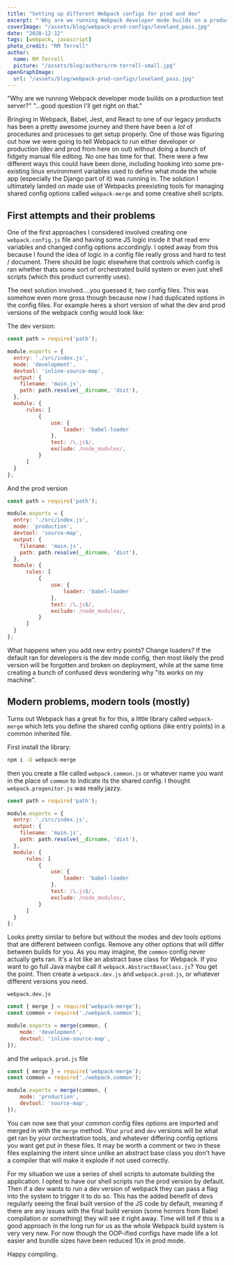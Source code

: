 ```yaml
---
title: "Setting up different Webpack configs for prod and dev"
excerpt: "'Why are we running Webpack developer mode builds on a production test server?' '...good question I'll get right on that.'"
coverImage: "/assets/blog/webpack-prod-configs/loveland_pass.jpg"
date: "2020-12-12"
tags: [webpack, javascript]
photo_credit: "RM Terrell"
author:
  name: RM Terrell
  picture: "/assets/blog/authors/rm-terrell-small.jpg"
openGraphImage:
  url: "/assets/blog/webpack-prod-configs/loveland_pass.jpg"
---
```


"Why are we running Webpack developer mode builds on a production test server?" "...good question I'll get right on that."

Bringing in Webpack, Babel, Jest, and React to one of our legacy products has been a pretty awesome journey and there have been a _lot_ of procedures and processes to get setup properly. One of those was figuring out how we were going to tell Webpack to run either developer or production (dev and prod from here on out) without doing a bunch of fidgety manual file editing. No one has time for that. There were a few different ways this could have been done, including hooking into some pre-existing linux environment variables used to define what mode the whole app (especially the Django part of it) was running in. The solution I ultimately landed on made use of Webpacks preexisting tools for managing shared config options called `webpack-merge` and some creative shell scripts.

## First attempts and their problems

One of the first approaches I considered involved creating one `webpack.config.js` file and having some JS logic inside it that read env variables and changed config options accordingly. I opted away from this because I found the idea of logic in a config file really gross and hard to test / document. There should be logic elsewhere that controls which config is ran whether thats some sort of orchestrated build system or even just shell scripts (which this product currently uses).

The next solution involved....you guessed it, two config files. This was somehow even more gross though because now I had duplicated options in the config files. For example heres a short version of what the dev and prod versions of the webpack config would look like:

The dev version:

```javascript
const path = require('path');

module.exports = {
  entry: './src/index.js',
  mode: 'development',
  devtool: 'inline-source-map',
  output: {
    filename: 'main.js',
    path: path.resolve(__dirname, 'dist'),
  },
  module: {
      rules: [
          {
              use: {
                  loader: 'babel-loader
              },
              test: /\.js$/,
              exclude: /node_modules/,
          }
      ]
  }
};
```

And the prod version

```javascript
const path = require('path');

module.exports = {
  entry: './src/index.js',
  mode: 'production',
  devtool: 'source-map',
  output: {
    filename: 'main.js',
    path: path.resolve(__dirname, 'dist'),
  },
  module: {
      rules: [
          {
              use: {
                  loader: 'babel-loader
              },
              test: /\.js$/,
              exclude: /node_modules/,
          }
      ]
  }
};
```

What happens when you add new entry points? Change loaders? If the default ran for developers is the dev mode config, then most likely the prod version will be forgotten and broken on deployment, while at the same time creating a bunch of confused devs wondering why "its works on my machine".

## Modern problems, modern tools (mostly)

Turns out Webpack has a great fix for this, a little library called `webpack-merge` which lets you define the shared config options (like entry points) in a common inherited file.

First install the library:

```bash
npm i -D webpack-merge
```

then you create a file called `webpack.common.js` or whatever name you want in the place of `common` to indicate its the shared config. I thought `webpack.progenitor.js` was really jazzy.

```javascript
const path = require('path');

module.exports = {
  entry: './src/index.js',
  output: {
    filename: 'main.js',
    path: path.resolve(__dirname, 'dist'),
  },
  module: {
      rules: [
          {
              use: {
                  loader: 'babel-loader
              },
              test: /\.js$/,
              exclude: /node_modules/,
          }
      ]
  }
};
```

Looks pretty similar to before but without the modes and dev tools options that are different between configs. Remove any other options that will differ between builds for you. As you may imagine, the `common` config never actually gets ran. It's a lot like an abstract base class for Webpack. If you want to go full Java maybe call it `webpack.AbstractBaseClass.js`? You get the point. Then create a `webpack.dev.js` and `webpack.prod.js`, or whatever different versions you need.

`webpack.dev.js`

```javascript
const { merge } = require('webpack-merge');
const common = require('./webpack.common');

module.exports = merge(common, {
    mode: 'development',
    devtool: 'inline-source-map',
});
```

and the `webpack.prod.js` file

```javascript
const { merge } = require('webpack-merge');
const common = require('./webpack.common');

module.exports = merge(common, {
    mode: 'production',
    devtool: 'source-map',
});
```

You can now see that your common config files options are imported and merged in with the `merge` method. Your `prod` and `dev` versions will be what get ran by your orchestration tools, and whatever differing config options you want get put in these files. It may be worth a comment or two in these files explaining the intent since unlike an abstract base class you don't have a compiler that will make it explode if not used correctly.

For my situation we use a series of shell scripts to automate building the application. I opted to have our shell scripts run the prod version by default. Then if a dev wants to run a dev version of webpack they can pass a flag into the system to trigger it to do so. This has the added benefit of devs regularly seeing the final built version of the JS code by default, meaning if there are any issues with the final build version (some horrors from Babel compilation or something) they will see it right away. Time will tell if this is a good approach in the long run for us as the whole Webpack build system is very very new. For now though the OOP-ified configs have made life a lot easier and bundle sizes have been reduced 10x in prod mode.

Happy compiling.
